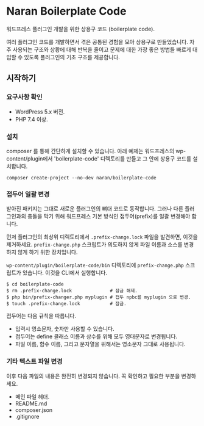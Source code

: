 # Naran Boilerplate Code

워드프레스 플러그인 개발을 위한 상용구 코드 (boilerplate code).

여러 플러그인 코드를 개발하면서 겪은 공통된 경험을 모아 상용구로 만들었습니다.
자주 사용되는 구조와 상황에 대해 반복을 줄이고 문제에 대한 가장 좋은 방법들 빠르게 대입할 수 있도록 플러그인의 기초 구조를 제공합니다.

## 시작하기

### 요구사항 확인
* WordPress 5.x 버전.
* PHP 7.4 이상.

### 설치
composer 를 통해 간단하게 설치할 수 있습니다. 아래 예제는 워드프레스의 wp-content/plugin에서
'boilerplate-code' 디렉토리를 만들고 그 안에 상용구 코드를 설치합니다.
```
composer create-project --no-dev naran/boilerplate-code 
```

### 접두어 일괄 변경
받아진 패키지는 그대로 새로운 플러그인의 뼈대 코드로 동작합니다. 그러나 다른 플러그인과의 충돌을 막기 위해
워드프레스 기본 방식인 접두어(prefix)를 일괄 변경해야 합니다.

먼저 플러그인의 최상위 디렉토리에서 `.prefix-change.lock` 파일을 발견하면, 이것을 제거하세요.
`prefix-change.php` 스크립트가 의도하지 않게 파일 이름과 소스를 변경하지 않게 하기 위한 장치입니다. 

`wp-content/plugin/boilerplate-code/bin` 디렉토리에 `prefix-change.php` 스크립트가 있습니다. 이것을 CLI에서 실행합니다.

```
$ cd boilerplate-code
$ rm .prefix-change.lock              # 잠금 해제.
$ php bin/prefix-changer.php myplugin # 접두 npbc를 myplugin 으로 변경.
$ touch .prefix-change.lock           # 잠금.
```

접두어는 다음 규칙을 따릅니다.

* 입력시 영소문자, 숫자만 사용할 수 있습니다.
* 접두어는 define 클래스 이름과 상수를 위해 모두 영대문자로 변경됩니다.
* 파일 이름, 함수 이름, 그리고 문자열을 위해서는 영소문자 그대로 사용됩니다.


### 기타 텍스트 파일 변경
이후 다음 파일의 내용은 완전히 변경되지 않습니다. 꼭 확인하고 필요한 부분을 변경하세요.

* 메인 파일 헤더.
* README.md
* composer.json
* .gitignore
